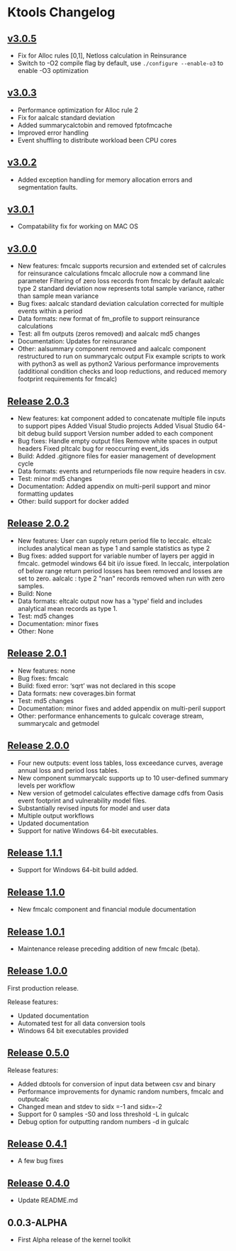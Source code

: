Ktools Changelog
================


## [v3.0.5](https://github.com/OasisLMF/ktools/releases/tag/v3.0.5)
* Fix for Alloc rules [0,1],  Netloss calculation in Reinsurance 
* Switch to -O2 compile flag by default, use `./configure --enable-o3` to enable -O3 optimization 

## [v3.0.3](https://github.com/OasisLMF/ktools/releases/tag/v3.0.3)
* Performance optimization for Alloc rule 2
* Fix for aalcalc standard deviation
* Added summarycalctobin and removed fptofmcache
* Improved error handling
* Event shuffling to distribute workload been CPU cores 


## [v3.0.2](https://github.com/OasisLMF/ktools/releases/tag/v3.0.2)
* Added exception handling for memory allocation errors and segmentation faults.

## [v3.0.1](https://github.com/OasisLMF/ktools/releases/tag/v3.0.1)
* Compatability fix for working on MAC OS
## [v3.0.0](https://github.com/OasisLMF/ktools/releases/tag/v3.0.0)

* New features:
fmcalc supports recursion and extended set of calcrules for reinsurance calculations
fmcalc allocrule now a command line parameter
Filtering of zero loss records from fmcalc by default
aalcalc type 2 standard deviation now represents total sample variance, rather than sample mean variance
* Bug fixes: aalcalc standard deviation calculation corrected for multiple events within a period 
* Data formats: new format of fm_profile to support reinsurance calculations
* Test: all fm outputs (zeros removed) and aalcalc md5 changes
* Documentation: Updates for reinsurance
* Other: aalsummary component removed and aalcalc component restructured to run on summarycalc output
Fix example scripts to work with python3 as well as python2
Various performance improvements (additional condition checks and loop reductions, and reduced memory footprint requirements for fmcalc)

## [Release 2.0.3](https://github.com/OasisLMF/ktools/releases/tag/2.0.3)

* New features:
kat component added to concatenate multiple file inputs to support pipes
Added Visual Studio projects
Added Visual Studio 64-bit debug build support
Version number added to each component
* Bug fixes:
Handle empty output files
Remove white spaces in output headers
Fixed pltcalc bug for reoccurring event_ids
* Build: Added .gitignore files for easier management of development cycle
* Data formats: events and returnperiods file now require headers in csv.
* Test: minor md5 changes
* Documentation: Added appendix on multi-peril support and minor formatting updates
* Other: build support for docker added

## [Release 2.0.2](https://github.com/OasisLMF/ktools/releases/tag/2.0.2)

* New features:
User can supply return period file to leccalc. eltcalc includes analytical mean as type 1 and sample statistics as type 2
* Bug fixes: added support for variable number of layers per aggid in fmcalc. getmodel windows 64 bit i/o issue fixed. In leccalc, interpolation of below range return period losses has been removed and losses are set to zero. aalcalc : type 2 "nan" records removed when run with zero samples.
* Build: None
* Data formats: eltcalc output now has a 'type' field and includes analytical mean records as type 1.
* Test: md5 changes
* Documentation: minor fixes
* Other: None

## [Release 2.0.1](https://github.com/OasisLMF/ktools/releases/tag/2.0.1)

* New features: none
* Bug fixes: fmcalc
* Build: fixed error: ‘sqrt’ was not declared in this scope
* Data formats: new coverages.bin format
* Test: md5 changes
* Documentation: minor fixes and added appendix on multi-peril support
* Other: performance enhancements to gulcalc coverage stream, summarycalc and getmodel

## [Release 2.0.0](https://github.com/OasisLMF/ktools/releases/tag/2.0.0)

* Four new outputs: event loss tables, loss exceedance curves, average annual loss and period loss tables.
* New component summarycalc supports up to 10 user-defined summary levels per workflow
* New version of getmodel calculates effective damage cdfs from Oasis event footprint and vulnerability model files.
* Substantially revised inputs for model and user data
* Multiple output workflows
* Updated documentation
* Support for native Windows 64-bit executables.

## [Release 1.1.1](https://github.com/OasisLMF/ktools/releases/tag/1.1.1)

* Support for Windows 64-bit build added.

## [Release 1.1.0](https://github.com/OasisLMF/ktools/releases/tag/1.1.0)

* New fmcalc component and financial module documentation

## [Release 1.0.1](https://github.com/OasisLMF/ktools/releases/tag/1.0.1)

* Maintenance release preceding addition of new fmcalc (beta).

## [Release 1.0.0](https://github.com/OasisLMF/ktools/releases/tag/1.0.0)

First production release.

Release features:

* Updated documentation
* Automated test for all data conversion tools
* Windows 64 bit executables provided

## [Release 0.5.0](https://github.com/OasisLMF/ktools/releases/tag/0.5.0)

Release features:

* Added dbtools for conversion of input data between csv and binary
* Performance improvements for dynamic random numbers, fmcalc and outputcalc
* Changed mean and stdev to sidx =-1 and sidx=-2
* Support for 0 samples -S0 and loss threshold -L in gulcalc
* Debug option for outputting random numbers -d in gulcalc

## [Release 0.4.1](https://github.com/OasisLMF/ktools/releases/tag/0.4.1)

* A few bug fixes

## [Release 0.4.0](https://github.com/OasisLMF/ktools/releases/tag/0.4.0)

* Update README.md

## 0.0.3-ALPHA

* First Alpha release of the kernel toolkit 

